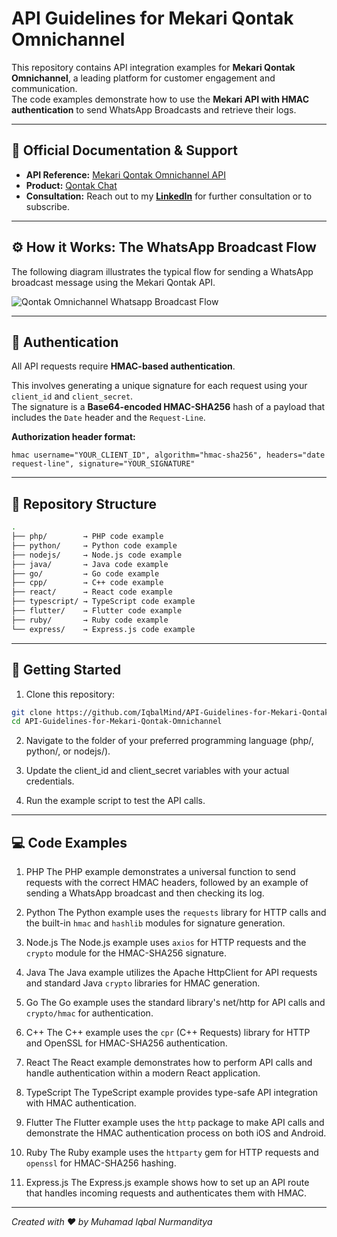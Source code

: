 # API Guidelines for Mekari Qontak Omnichannel

This repository contains API integration examples for **Mekari Qontak Omnichannel**, a leading platform for customer engagement and communication.  
The code examples demonstrate how to use the **Mekari API with HMAC authentication** to send WhatsApp Broadcasts and retrieve their logs.

---

## 📖 Official Documentation & Support
- **API Reference:** [Mekari Qontak Omnichannel API](https://docs.qontak.com/docs/omnichannel-hub/3f11066e2ce6c-api-mekari-v1-0)  
- **Product:** [Qontak Chat](https://chat.qontak.com/)  
- **Consultation:** Reach out to my **[LinkedIn](https://www.linkedin.com/in/iqbalmind/)** for further consultation or to subscribe.  

---

## ⚙️ How it Works: The WhatsApp Broadcast Flow
The following diagram illustrates the typical flow for sending a WhatsApp broadcast message using the Mekari Qontak API.

![Qontak Omnichannel Whatsapp Broadcast Flow](https://i.imgur.com/j3Ebt2s.png)

---

## 🔐 Authentication
All API requests require **HMAC-based authentication**.  

This involves generating a unique signature for each request using your `client_id` and `client_secret`.  
The signature is a **Base64-encoded HMAC-SHA256** hash of a payload that includes the `Date` header and the `Request-Line`.

**Authorization header format:**
```http
hmac username="YOUR_CLIENT_ID", algorithm="hmac-sha256", headers="date request-line", signature="YOUR_SIGNATURE"
```
---
## 📂 Repository Structure
```bash
.
├── php/        → PHP code example
├── python/     → Python code example
├── nodejs/     → Node.js code example
├── java/       → Java code example
├── go/         → Go code example
├── cpp/        → C++ code example
├── react/      → React code example
├── typescript/ → TypeScript code example
├── flutter/    → Flutter code example
├── ruby/       → Ruby code example
└── express/    → Express.js code example

```
---

## 🚀 Getting Started

1. Clone this repository:
```bash
git clone https://github.com/IqbalMind/API-Guidelines-for-Mekari-Qontak-Omnichannel.git
cd API-Guidelines-for-Mekari-Qontak-Omnichannel
```

2. Navigate to the folder of your preferred programming language (php/, python/, or nodejs/).

3. Update the client_id and client_secret variables with your actual credentials.

4. Run the example script to test the API calls.

---

## 💻 Code Examples
1. PHP
The PHP example demonstrates a universal function to send requests with the correct HMAC headers, followed by an example of sending a WhatsApp broadcast and then checking its log.

2. Python
The Python example uses the `requests` library for HTTP calls and the built-in `hmac` and `hashlib` modules for signature generation.

3. Node.js
The Node.js example uses `axios` for HTTP requests and the `crypto` module for the HMAC-SHA256 signature.

4. Java
The Java example utilizes the Apache HttpClient for API requests and standard Java `crypto` libraries for HMAC generation.

5. Go
The Go example uses the standard library's net/http for API calls and `crypto/hmac` for authentication.

6. C++
The C++ example uses the `cpr` (C++ Requests) library for HTTP and OpenSSL for HMAC-SHA256 authentication.

7. React
The React example demonstrates how to perform API calls and handle authentication within a modern React application.

8. TypeScript
The TypeScript example provides type-safe API integration with HMAC authentication.

9. Flutter
The Flutter example uses the `http` package to make API calls and demonstrate the HMAC authentication process on both iOS and Android.

10. Ruby
The Ruby example uses the `httparty` gem for HTTP requests and `openssl` for HMAC-SHA256 hashing.

11. Express.js
The Express.js example shows how to set up an API route that handles incoming requests and authenticates them with HMAC.

---
_Created with ❤️ by Muhamad Iqbal Nurmanditya_
